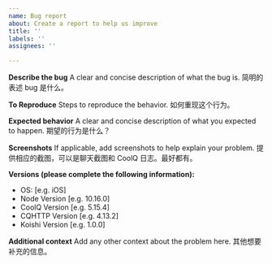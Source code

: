 ```yaml
---
name: Bug report
about: Create a report to help us improve
title: ''
labels: ''
assignees: ''

---
```


**Describe the bug**
A clear and concise description of what the bug is.
简明的表述 bug 是什么。

**To Reproduce**
Steps to reproduce the behavior.
如何重现这个行为。

**Expected behavior**
A clear and concise description of what you expected to happen.
期望的行为是什么？

**Screenshots**
If applicable, add screenshots to help explain your problem.
提供相应的截图，可以是聊天截图和 CoolQ 日志。最好都有。

**Versions (please complete the following information):**
 - OS: [e.g. iOS]
 - Node Version [e.g. 10.16.0]
 - CoolQ Version [e.g. 5.15.4]
 - CQHTTP Version [e.g. 4.13.2]
 - Koishi Version [e.g. 1.0.0]

**Additional context**
Add any other context about the problem here.
其他想要补充的信息。
